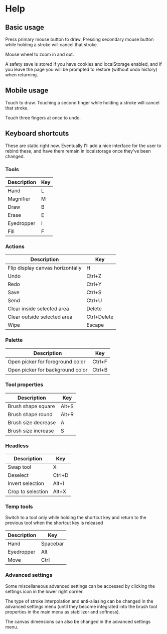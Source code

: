 # Help

## Basic usage

Press primary mouse button to draw. Pressing secondary mouse button while holding a stroke will cancel that stroke.

Mouse wheel to zoom in and out.

A safety save is stored if you have cookies and localStorage enabled, and if you leave the page you will be prompted to restore (without undo history) when returning.

## Mobile usage

Touch to draw. Touching a second finger while holding a stroke will cancel that stroke.

Touch three fingers at once to undo.

## Keyboard shortcuts

These are static right now. Eventually I'll add a nice interface for the user to rebind these, and have them remain in localstorage once they've been changed.

### Tools

| Description | Key |
| ----------- | --- |
| Hand        | L   |
| Magnifier   | M   |
| Draw        | B   |
| Erase       | E   |
| Eyedropper  | I   |
| Fill        | F   |

### Actions

| Description                      | Key         |
| -------------------------------- | ----------- |
| Flip display canvas horizontally | H           |
| Undo                             | Ctrl+Z      |
| Redo                             | Ctrl+Y      |
| Save                             | Ctrl+S      |
| Send                             | Ctrl+U      |
| Clear inside selected area       | Delete      |
| Clear outside selected area      | Ctrl+Delete |
| Wipe                             | Escape      |

### Palette

| Description                      | Key    |
| -------------------------------- | ------ |
| Open picker for foreground color | Ctrl+F |
| Open picker for background color | Ctrl+B |

### Tool properties

| Description         | Key   |
| ------------------- | ----- |
| Brush shape square  | Alt+S |
| Brush shape round   | Alt+R |
| Brush size decrease | A     |
| Brush size increase | S     |

### Headless

| Description       | Key    |
| ----------------- | ------ |
| Swap tool         | X      |
| Deselect          | Ctrl+D |
| Invert selection  | Alt+I  |
| Crop to selection | Alt+X  |

### Temp tools

Switch to a tool only while holding the shortcut key and return to the previous tool when the shortcut key is released

| Description | Key      |
| ----------- | -------- |
| Hand        | Spacebar |
| Eyedropper  | Alt      |
| Move        | Ctrl     |

### Advanced settings

Some miscellaneous advanced settings can be accessed by clicking the settings icon in the lower right corner.

The type of stroke interpolation and anti-aliasing can be changed in the advanced settings menu (until they become integrated into the brush tool properties in the main menu as stabilizer and softness).

The canvas dimensions can also be changed in the advanced settings menu.
